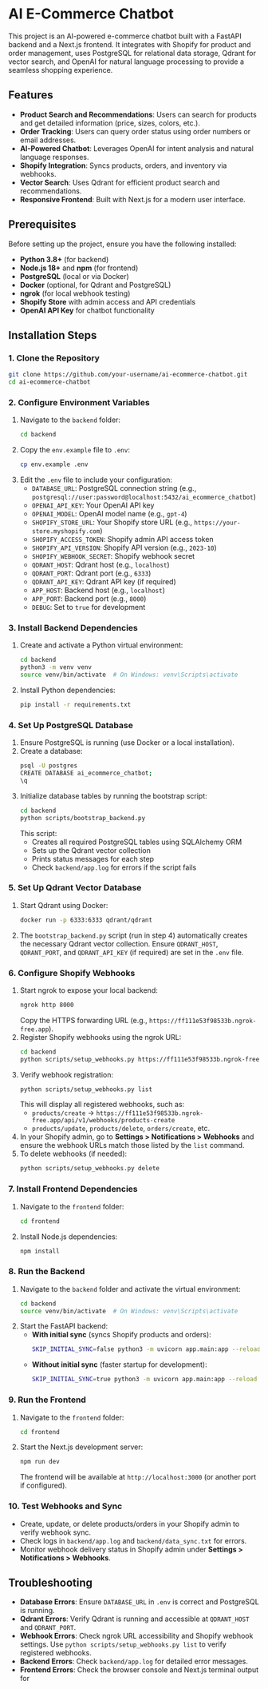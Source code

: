 # AI E-Commerce Chatbot

This project is an AI-powered e-commerce chatbot built with a FastAPI backend and a Next.js frontend. It integrates with Shopify for product and order management, uses PostgreSQL for relational data storage, Qdrant for vector search, and OpenAI for natural language processing to provide a seamless shopping experience.

## Features
- **Product Search and Recommendations**: Users can search for products and get detailed information (price, sizes, colors, etc.).
- **Order Tracking**: Users can query order status using order numbers or email addresses.
- **AI-Powered Chatbot**: Leverages OpenAI for intent analysis and natural language responses.
- **Shopify Integration**: Syncs products, orders, and inventory via webhooks.
- **Vector Search**: Uses Qdrant for efficient product search and recommendations.
- **Responsive Frontend**: Built with Next.js for a modern user interface.

## Prerequisites
Before setting up the project, ensure you have the following installed:
- **Python 3.8+** (for backend)
- **Node.js 18+** and **npm** (for frontend)
- **PostgreSQL** (local or via Docker)
- **Docker** (optional, for Qdrant and PostgreSQL)
- **ngrok** (for local webhook testing)
- **Shopify Store** with admin access and API credentials
- **OpenAI API Key** for chatbot functionality

## Installation Steps

### 1. Clone the Repository
```bash
git clone https://github.com/your-username/ai-ecommerce-chatbot.git
cd ai-ecommerce-chatbot
```

### 2. Configure Environment Variables
1. Navigate to the `backend` folder:
   ```bash
   cd backend
   ```
2. Copy the `env.example` file to `.env`:
   ```bash
   cp env.example .env
   ```
3. Edit the `.env` file to include your configuration:
   - `DATABASE_URL`: PostgreSQL connection string (e.g., `postgresql://user:password@localhost:5432/ai_ecommerce_chatbot`)
   - `OPENAI_API_KEY`: Your OpenAI API key
   - `OPENAI_MODEL`: OpenAI model name (e.g., `gpt-4`)
   - `SHOPIFY_STORE_URL`: Your Shopify store URL (e.g., `https://your-store.myshopify.com`)
   - `SHOPIFY_ACCESS_TOKEN`: Shopify admin API access token
   - `SHOPIFY_API_VERSION`: Shopify API version (e.g., `2023-10`)
   - `SHOPIFY_WEBHOOK_SECRET`: Shopify webhook secret
   - `QDRANT_HOST`: Qdrant host (e.g., `localhost`)
   - `QDRANT_PORT`: Qdrant port (e.g., `6333`)
   - `QDRANT_API_KEY`: Qdrant API key (if required)
   - `APP_HOST`: Backend host (e.g., `localhost`)
   - `APP_PORT`: Backend port (e.g., `8000`)
   - `DEBUG`: Set to `true` for development

### 3. Install Backend Dependencies
1. Create and activate a Python virtual environment:
   ```bash
   cd backend
   python3 -m venv venv
   source venv/bin/activate  # On Windows: venv\Scripts\activate
   ```
2. Install Python dependencies:
   ```bash
   pip install -r requirements.txt
   ```

### 4. Set Up PostgreSQL Database
1. Ensure PostgreSQL is running (use Docker or a local installation).
2. Create a database:
   ```bash
   psql -U postgres
   CREATE DATABASE ai_ecommerce_chatbot;
   \q
   ```
3. Initialize database tables by running the bootstrap script:
   ```bash
   cd backend
   python scripts/bootstrap_backend.py
   ```
   This script:
   - Creates all required PostgreSQL tables using SQLAlchemy ORM
   - Sets up the Qdrant vector collection
   - Prints status messages for each step
   - Check `backend/app.log` for errors if the script fails

### 5. Set Up Qdrant Vector Database
1. Start Qdrant using Docker:
   ```bash
   docker run -p 6333:6333 qdrant/qdrant
   ```
2. The `bootstrap_backend.py` script (run in step 4) automatically creates the necessary Qdrant vector collection. Ensure `QDRANT_HOST`, `QDRANT_PORT`, and `QDRANT_API_KEY` (if required) are set in the `.env` file.

### 6. Configure Shopify Webhooks
1. Start ngrok to expose your local backend:
   ```bash
   ngrok http 8000
   ```
   Copy the HTTPS forwarding URL (e.g., `https://ff111e53f98533b.ngrok-free.app`).
2. Register Shopify webhooks using the ngrok URL:
   ```bash
   cd backend
   python scripts/setup_webhooks.py https://ff111e53f98533b.ngrok-free.app
   ```
3. Verify webhook registration:
   ```bash
   python scripts/setup_webhooks.py list
   ```
   This will display all registered webhooks, such as:
   - `products/create` -> `https://ff111e53f98533b.ngrok-free.app/api/v1/webhooks/products-create`
   - `products/update`, `products/delete`, `orders/create`, etc.
4. In your Shopify admin, go to **Settings > Notifications > Webhooks** and ensure the webhook URLs match those listed by the `list` command.
5. To delete webhooks (if needed):
   ```bash
   python scripts/setup_webhooks.py delete
   ```

### 7. Install Frontend Dependencies
1. Navigate to the `frontend` folder:
   ```bash
   cd frontend
   ```
2. Install Node.js dependencies:
   ```bash
   npm install
   ```

### 8. Run the Backend
1. Navigate to the `backend` folder and activate the virtual environment:
   ```bash
   cd backend
   source venv/bin/activate  # On Windows: venv\Scripts\activate
   ```
2. Start the FastAPI backend:
   - **With initial sync** (syncs Shopify products and orders):
     ```bash
     SKIP_INITIAL_SYNC=false python3 -m uvicorn app.main:app --reload --port 8000
     ```
   - **Without initial sync** (faster startup for development):
     ```bash
     SKIP_INITIAL_SYNC=true python3 -m uvicorn app.main:app --reload --port 8000
     ```

### 9. Run the Frontend
1. Navigate to the `frontend` folder:
   ```bash
   cd frontend
   ```
2. Start the Next.js development server:
   ```bash
   npm run dev
   ```
   The frontend will be available at `http://localhost:3000` (or another port if configured).

### 10. Test Webhooks and Sync
- Create, update, or delete products/orders in your Shopify admin to verify webhook sync.
- Check logs in `backend/app.log` and `backend/data_sync.txt` for errors.
- Monitor webhook delivery status in Shopify admin under **Settings > Notifications > Webhooks**.

## Troubleshooting
- **Database Errors**: Ensure `DATABASE_URL` in `.env` is correct and PostgreSQL is running.
- **Qdrant Errors**: Verify Qdrant is running and accessible at `QDRANT_HOST` and `QDRANT_PORT`.
- **Webhook Errors**: Check ngrok URL accessibility and Shopify webhook settings. Use `python scripts/setup_webhooks.py list` to verify registered webhooks.
- **Backend Errors**: Check `backend/app.log` for detailed error messages.
- **Frontend Errors**: Check the browser console and Next.js terminal output for